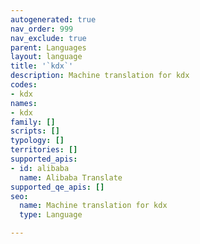 ```yaml
---
autogenerated: true
nav_order: 999
nav_exclude: true
parent: Languages
layout: language
title: '`kdx`'
description: Machine translation for kdx
codes:
- kdx
names:
- kdx
family: []
scripts: []
typology: []
territories: []
supported_apis:
- id: alibaba
  name: Alibaba Translate
supported_qe_apis: []
seo:
  name: Machine translation for kdx
  type: Language

---
```


